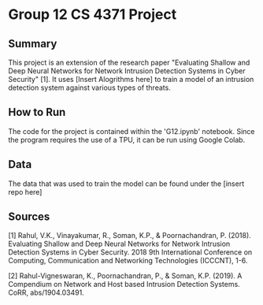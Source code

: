 # Group 12 CS 4371 Project

## Summary

This project is an extension of the research paper "Evaluating Shallow and Deep Neural Networks for Network Intrusion Detection Systems in Cyber Security" [1]. It uses [Insert Alogrithms here] to train a model of an intrusion detection system against various types of threats.

## How to Run

The code for the project is contained within the 'G12.ipynb' notebook. Since the program requires the use of a TPU, it can be run using Google Colab.

## Data

The data that was used to train the model can be found under the [insert repo here]

## Sources

[1] Rahul, V.K., Vinayakumar, R., Soman, K.P., & Poornachandran, P. (2018). Evaluating Shallow and Deep Neural Networks for Network Intrusion Detection Systems in Cyber Security. 2018 9th International Conference on Computing, Communication and Networking Technologies (ICCCNT), 1-6.

[2] Rahul-Vigneswaran, K., Poornachandran, P., & Soman, K.P. (2019). A Compendium on Network and Host based Intrusion Detection Systems. CoRR, abs/1904.03491.

